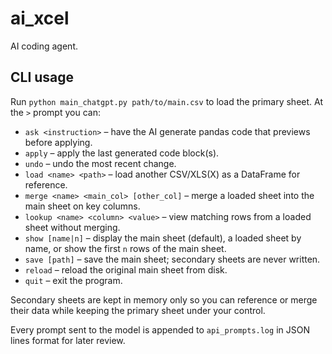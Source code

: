 # ai_xcel

AI coding agent.

## CLI usage

Run `python main_chatgpt.py path/to/main.csv` to load the primary sheet. At the `>` prompt you can:

- `ask <instruction>` – have the AI generate pandas code that previews before applying.
- `apply` – apply the last generated code block(s).
- `undo` – undo the most recent change.
- `load <name> <path>` – load another CSV/XLS(X) as a DataFrame for reference.
- `merge <name> <main_col> [other_col]` – merge a loaded sheet into the main sheet on key columns.
- `lookup <name> <column> <value>` – view matching rows from a loaded sheet without merging.
- `show [name|n]` – display the main sheet (default), a loaded sheet by name, or show the first `n` rows of the main sheet.
- `save [path]` – save the main sheet; secondary sheets are never written.
- `reload` – reload the original main sheet from disk.
- `quit` – exit the program.

Secondary sheets are kept in memory only so you can reference or merge their data while keeping the primary sheet under your control.

Every prompt sent to the model is appended to `api_prompts.log` in JSON lines format for later review.
